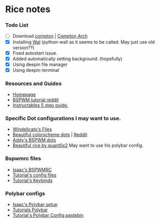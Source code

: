 # Rice notes
### Todo List
- [ ] Download [compton](https://github.com/chjj/compton)  | [Compton Arch](https://wiki.archlinux.org/index.php/compton)
- [x] Installing [Wal](https://github.com/dylanaraps/wal) (python-wall as it seems to be called. May just use old version??)
- [x] Fixed autostart issue.
- [x] Added automatically setting background. (hopefully)
- [x] Using deepin file manager
- [x] Using deepin-terminal

### Resources and Guides
- [Homepage](https://github.com/baskerville/bspwm)
- [BSPWM tutorial reddit](https://www.reddit.com/r/unixporn/comments/74z2z6/easily_getting_started_with_bspwm_and_polybar/)
- [Instructables 5 step guide.](https://www.instructables.com/id/Bspwm-Installation-and-Configuration/)
### Specific Dot configurations I may want to use.
- [Windelicato's Files](https://github.com/windelicato/dotfiles)
-  [Beautiful colorscheme dots](https://github.com/kjaklinovic/dotfiles) | [Reddit](https://www.reddit.com/r/unixporn/comments/7pqupf/bspwm_after_years_of_stealing_my_first_post/)
- [Addy's BSPWM dots](https://github.com/addy-dclxvi/void-bspwm-dotfiles)
- [Beautiful rice by quant0x2](https://github.com/quant0x2/rice-) May want to use his polybar config.
### Bspwmrc files
- [Isaac's BSPWMRC](https://github.com/isaacwhanson/dotfiles/blob/develop/bspwm/.config/bspwm/bspwmrc)
- [Tutorial's config files](https://pastebin.com/Qg2UF1dt)
- [Tutorial's Keybinds](https://pastebin.com/QCfX829C)
### Polybar configs
- [Isaac's Polybar setup](https://github.com/isaacwhanson/dotfiles/blob/develop/bspwm/.config/polybar/config)
- [Tutorials Polybar](https://www.reddit.com/r/unixporn/comments/74z2z6/easily_getting_started_with_bspwm_and_polybar/)
- [Tutorial's Polybar Config pastebin](https://pastebin.com/2AgTkhVx)
